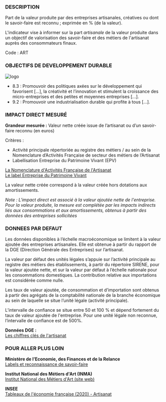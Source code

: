 ### DESCRIPTION

Part de la valeur produite par des entreprises artisanales, créatives ou dont le savoir-faire est reconnu ; exprimée en % (de la valeur).

L'indicateur vise à informer sur la part *artisanale* de la valeur produite dans un objectif de valorisation des savoir-faire et des métiers de l'artisanat auprès des consommateurs finaux.

Code : ART
  
### OBJECTIFS DE DEVELOPPEMENT DURABLE

<div id="strip-odd" className="strip">
    <img id="logo-odd" src=/images/odd/odd_art.png alt="logo"/>
</div>

* 8.3 : Promouvoir des politiques axées sur le développement qui favorisent \[...\], la créativité et l’innovation et stimulent la croissance des micro-entreprises et des petites et moyennes entreprises \[...\].
* 9.2 : Promouvoir une industrialisation durable qui profite à tous \[...\].

### IMPACT DIRECT MESUR&Eacute;

**Grandeur mesurée :** Valeur nette créée issue de l’artisanat ou d’un savoir-faire reconnu (en euros)

Critères :  
* Activité principale répertoriée au registre des métiers / au sein de la Nomenclature d’Activités Française de secteur des métiers de l’Artisanat  
* Labellisation Entreprise du Patrimoine Vivant (EPV)

[La Nomenclature d'Activités Française de l'Artisanat](https://www.entreprises.gouv.fr/fr/commerce-et-artisanat/la-nomenclature-d-activites-francaise-de-l-artisanat)  
[Le label Entreprise du Patrimoine Vivant](https://www.entreprises.gouv.fr/fr/commerce-et-artisanat/dispositifs-et-labels/label-entreprise-du-patrimoine-vivant)

La valeur nette créée correspond à la valeur créée hors dotations aux amortissements.

*Note : L'impact direct est associé à la valeur ajoutée nette de l'entreprise. Pour la valeur produite, la mesure est complétée par les impacts indirects liés aux consommations et aux amortissements, obtenus à partir des données des entreprises sollicitées*

### DONNEES PAR DEFAUT

Les données disponibles à l’échelle macroéconomique se limitent à la valeur ajoutée des entreprises artisanales. Elle est obtenue à partir du rapport de la DGE (Direction Générale des Entreprises) sur l’artisanat.

La valeur par défaut des unités légales s’appuie sur l’activité principale au registre des métiers des établissements, à partir du répertoire SIRENE, pour la valeur ajoutée nette, et sur la valeur par défaut à l’échelle nationale pour les consommations domestiques. La contribution relative aux importations est considérée comme nulle.

Les taux de valeur ajoutée, de consommation et d’importation sont obtenus à partir des agrégats de la comptabilité nationale de la branche économique au sein de laquelle se situe l’unité légale (activité principale).

L’intervalle de confiance se situe entre 50 et 100 % et dépend fortement du taux de valeur ajoutée de l'entreprise. Pour une unité légale non reconnue, l’intervalle de confiance est de 500%.

**Données DGE :**  
[Les chiffres clés de l'artisanat](https://www.entreprises.gouv.fr/fr/etudes-et-statistiques/chiffres-cles/chiffres-cles-de-l-artisanat)

### POUR ALLER PLUS LOIN

**Ministère de l’Economie, des Finances et de la Relance**  
[Labels et reconnaissance de savoir-faire](https://www.economie.gouv.fr/entreprises/labels-et-reconnaissance-de-savoir-faire)

**Institut National des Métiers d'Art (INMA)**  
[Institut National des Métiers d'Art (site web)](https://www.institut-metiersdart.org)

**INSEE**  
[Tableaux de l'économie française (2020) - Artisanat](https://www.insee.fr/fr/statistiques/4277845?sommaire=4318291)